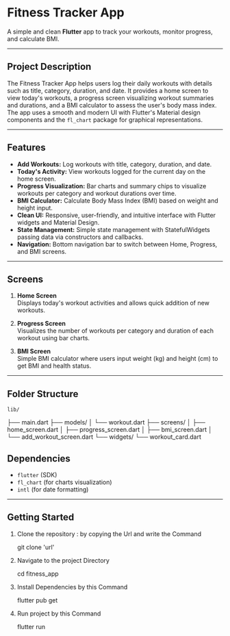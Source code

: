 # Fitness Tracker App

A simple and clean **Flutter** app to track your workouts, monitor progress, and calculate BMI.

---

## Project Description

The Fitness Tracker App helps users log their daily workouts with details such as title, category, duration, and date. It provides a home screen to view today's workouts, a progress screen visualizing workout summaries and durations, and a BMI calculator to assess the user's body mass index. The app uses a smooth and modern UI with Flutter's Material design components and the `fl_chart` package for graphical representations.

---

## Features

- **Add Workouts:** Log workouts with title, category, duration, and date.
- **Today's Activity:** View workouts logged for the current day on the home screen.
- **Progress Visualization:** Bar charts and summary chips to visualize workouts per category and workout durations over time.
- **BMI Calculator:** Calculate Body Mass Index (BMI) based on weight and height input.
- **Clean UI:** Responsive, user-friendly, and intuitive interface with Flutter widgets and Material Design.
- **State Management:** Simple state management with StatefulWidgets passing data via constructors and callbacks.
- **Navigation:** Bottom navigation bar to switch between Home, Progress, and BMI screens.

---

## Screens

1. **Home Screen**  
   Displays today's workout activities and allows quick addition of new workouts.

2. **Progress Screen**  
   Visualizes the number of workouts per category and duration of each workout using bar charts.

3. **BMI Screen**  
   Simple BMI calculator where users input weight (kg) and height (cm) to get BMI and health status.

---

## Folder Structure

    lib/
 ├── main.dart
 ├── models/
 │    └── workout.dart
 ├── screens/
 │    ├── home_screen.dart
 │    ├── progress_screen.dart
 │    ├── bmi_screen.dart
 │    └── add_workout_screen.dart
 └── widgets/
      └── workout_card.dart



## Dependencies

- `flutter` (SDK)
- `fl_chart` (for charts visualization)
- `intl` (for date formatting)

---

## Getting Started

1. Clone the repository : by copying the Url and write the Command

    git clone 'url'

3. Navigate to the project Directory

    cd fitness_app

5. Install Dependencies by this Command
   
    flutter pub get

7. Run project by this Command
   
    flutter run 
